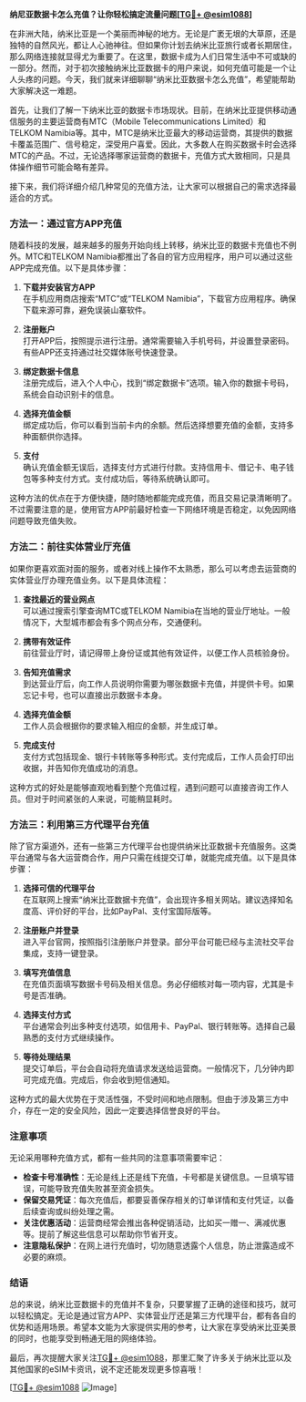 **纳尼亚数据卡怎么充值？让你轻松搞定流量问题[[TG💪+ @esim1088](https://t.me/s/esim1088)]**

在非洲大陆，纳米比亚是一个美丽而神秘的地方。无论是广袤无垠的大草原，还是独特的自然风光，都让人心驰神往。但如果你计划去纳米比亚旅行或者长期居住，那么网络连接就显得尤为重要了。在这里，数据卡成为人们日常生活中不可或缺的一部分。然而，对于初次接触纳米比亚数据卡的用户来说，如何充值可能是一个让人头疼的问题。今天，我们就来详细聊聊“纳米比亚数据卡怎么充值”，希望能帮助大家解决这一难题。

首先，让我们了解一下纳米比亚的数据卡市场现状。目前，在纳米比亚提供移动通信服务的主要运营商有MTC（Mobile Telecommunications Limited）和TELKOM Namibia等。其中，MTC是纳米比亚最大的移动运营商，其提供的数据卡覆盖范围广、信号稳定，深受用户喜爱。因此，大多数人在购买数据卡时会选择MTC的产品。不过，无论选择哪家运营商的数据卡，充值方式大致相同，只是具体操作细节可能会略有差异。

接下来，我们将详细介绍几种常见的充值方法，让大家可以根据自己的需求选择最适合的方式。

### 方法一：通过官方APP充值

随着科技的发展，越来越多的服务开始向线上转移，纳米比亚的数据卡充值也不例外。MTC和TELKOM Namibia都推出了各自的官方应用程序，用户可以通过这些APP完成充值。以下是具体步骤：

1. **下载并安装官方APP**  
   在手机应用商店搜索“MTC”或“TELKOM Namibia”，下载官方应用程序。确保下载来源可靠，避免误装山寨软件。

2. **注册账户**  
   打开APP后，按照提示进行注册。通常需要输入手机号码，并设置登录密码。有些APP还支持通过社交媒体账号快速登录。

3. **绑定数据卡信息**  
   注册完成后，进入个人中心，找到“绑定数据卡”选项。输入你的数据卡号码，系统会自动识别卡的信息。

4. **选择充值金额**  
   绑定成功后，你可以看到当前卡内的余额。然后选择想要充值的金额，支持多种面额供你选择。

5. **支付**  
   确认充值金额无误后，选择支付方式进行付款。支持信用卡、借记卡、电子钱包等多种支付方式。支付成功后，等待系统确认即可。

这种方法的优点在于方便快捷，随时随地都能完成充值，而且交易记录清晰明了。不过需要注意的是，使用官方APP前最好检查一下网络环境是否稳定，以免因网络问题导致充值失败。

### 方法二：前往实体营业厅充值

如果你更喜欢面对面的服务，或者对线上操作不太熟悉，那么可以考虑去运营商的实体营业厅办理充值业务。以下是具体流程：

1. **查找最近的营业网点**  
   可以通过搜索引擎查询MTC或TELKOM Namibia在当地的营业厅地址。一般情况下，大型城市都会有多个网点分布，交通便利。

2. **携带有效证件**  
   前往营业厅时，请记得带上身份证或其他有效证件，以便工作人员核验身份。

3. **告知充值需求**  
   到达营业厅后，向工作人员说明你需要为哪张数据卡充值，并提供卡号。如果忘记卡号，也可以直接出示数据卡本身。

4. **选择充值金额**  
   工作人员会根据你的要求输入相应的金额，并生成订单。

5. **完成支付**  
   支付方式包括现金、银行卡转账等多种形式。支付完成后，工作人员会打印出收据，并告知你充值成功的消息。

这种方式的好处是能够直观地看到整个充值过程，遇到问题可以直接咨询工作人员。但对于时间紧张的人来说，可能稍显耗时。

### 方法三：利用第三方代理平台充值

除了官方渠道外，还有一些第三方代理平台也提供纳米比亚数据卡充值服务。这类平台通常与各大运营商合作，用户只需在线提交订单，就能完成充值。以下是具体步骤：

1. **选择可信的代理平台**  
   在互联网上搜索“纳米比亚数据卡充值”，会出现许多相关网站。建议选择知名度高、评价好的平台，比如PayPal、支付宝国际版等。

2. **注册账户并登录**  
   进入平台官网，按照指引注册账户并登录。部分平台可能已经与主流社交平台集成，支持一键登录。

3. **填写充值信息**  
   在充值页面填写数据卡号码及相关信息。务必仔细核对每一项内容，尤其是卡号是否准确。

4. **选择支付方式**  
   平台通常会列出多种支付选项，如信用卡、PayPal、银行转账等。选择自己最熟悉的支付方式继续操作。

5. **等待处理结果**  
   提交订单后，平台会自动将充值请求发送给运营商。一般情况下，几分钟内即可完成充值。完成后，你会收到短信通知。

这种方式的最大优势在于灵活性强，不受时间和地点限制。但由于涉及第三方中介，存在一定的安全风险，因此一定要选择信誉良好的平台。

### 注意事项

无论采用哪种充值方式，都有一些共同的注意事项需要牢记：

- **检查卡号准确性**：无论是线上还是线下充值，卡号都是关键信息。一旦填写错误，可能导致充值失败甚至资金损失。
- **保留交易凭证**：每次充值后，都要妥善保存相关的订单详情和支付凭证，以备后续查询或纠纷处理之需。
- **关注优惠活动**：运营商经常会推出各种促销活动，比如买一赠一、满减优惠等。提前了解这些信息可以帮助你节省开支。
- **注意隐私保护**：在网上进行充值时，切勿随意透露个人信息，防止泄露造成不必要的麻烦。

### 结语

总的来说，纳米比亚数据卡的充值并不复杂，只要掌握了正确的途径和技巧，就可以轻松搞定。无论是通过官方APP、实体营业厅还是第三方代理平台，都有各自的优势和适用场景。希望本文能为大家提供实用的参考，让大家在享受纳米比亚美景的同时，也能享受到畅通无阻的网络体验。

最后，再次提醒大家关注[TG💪+ @esim1088](https://t.me/s/esim1088)，那里汇聚了许多关于纳米比亚以及其他国家的eSIM卡资讯，说不定还能发现更多惊喜哦！

[[TG💪+ @esim1088](https://t.me/s/esim1088) ![Image](https://i.postimg.cc/4NQfJmqS/Snipaste-2025-05-13-00-14-12.png)]